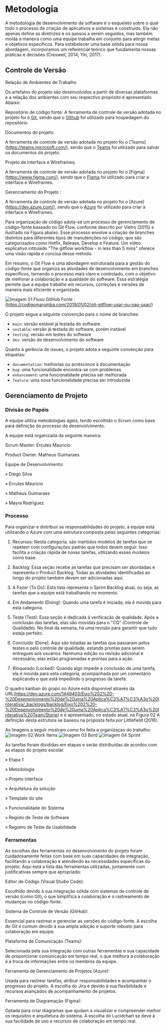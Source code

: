 
# Metodologia


A metodologia de desenvolvimento de software é o esqueleto sobre o qual todo o processo de criação de aplicativos e sistemas é construído. Ela não apenas define as diretrizes e os passos a serem seguidos, mas também molda a maneira como uma equipe trabalha em conjunto para atingir metas e objetivos específicos. Para estabelecer uma base sólida para nossa abordagem, incorporamos um referencial teórico que fundamenta nossas práticas e decisões (Creswell, 2014; Yin, 2017). 

## Controle de Versão

Relação de Ambientes de Trabalho 

Os artefatos do projeto são desenvolvidos a partir de diversas plataformas e a relação dos ambientes com seu respectivo propósito é apresentado Abaixo:

Repositório de código fonte:
A ferramenta de controle de versão adotada no projeto foi o
[Git](https://git-scm.com/), sendo que o [Github](https://github.com/rommelcarneiro/tiaw-template )
foi utilizado para hospedagem do repositório.


Documentos do projeto: 

A ferramenta de controle de versão adotada no projeto foi o [Teams] (https://teams.microsoft.com/), sendo que o [Teams](https://teams.microsoft.com/_#/school/FileBrowserTabApp/Geral?threadId=19:Fyi9t9XMqoY5dNSGefrEu2Aj_NwSyUcp6JZ6k1a-uac1@thread.tacv2&ctx=channel)
foi utilizado para salvar os documentos do projeto.

Projeto de Interface e  Wireframes: 

A ferramenta de controle de versão adotada no projeto foi o [Figma] (https://www.figma.com/), sendo que o [Figma](https://www.figma.com/file/j8f1c93Odr0cVKPrZHeUSz/Projeto-Final?type=design&node-id=0-1&mode=design&t=Tth0q9nZ0IM1B5Ea-0  )
foi utilizado para criar a interface e Wireframes.

Gerenciamento do Projeto : 

A ferramenta de controle de versão adotada no projeto foi o [Azure] (https://dev.azure.com/), sendo que o [Azure](https://dev.azure.com/1449403/Eixo%202%20-%20Desenvolvimento%20de%20uma%20Aplica%C3%A7%C3%A3o%20Interativa/_backlogs/backlog/Eixo%202%20-%20Desenvolvimento%20de%20uma%20Aplica%C3%A7%C3%A3o%20Interativa%20Team/Storie )
foi utilizado para criar a interface e Wireframes.

Para organização de código adota-se um processo de gerenciamento de código-fonte baseado no Git Flow, conforme descrito por Vietro (2015) e ilustrado na Figura abaixo. Esse processo envolve a criação de branches distintos para diferentes tipos de manutenções no código, que são categorizados como Hotfix, Release, Develop e Feature. Um vídeo explicativo intitulado "The gitflow workflow - in less than 5 mins" oferece uma visão rápida e concisa desse método. 

Em resumo, o Git Flow é uma abordagem estruturada para a gestão do código-fonte que organiza as atividades de desenvolvimento em branches específicos, tornando o processo mais claro e controlado, com o objetivo de melhorar a colaboração e a qualidade do software. Essa estratégia permite que a equipe trabalhe em recursos, correções e versões de maneira mais eficiente e organizada. 

![Imagem 01 Fluxo GitHub](./img/gitflow-1%20(1).png)
Fonte :(https://codigomaromba.com/2019/01/02/git-gitflow-usar-ou-nao-usar/)


O projeto segue a seguinte convenção para o nome de branches:

- `main`: versão estável já testada do software
- `unstable`: versão já testada do software, porém instável
- `testing`: versão em testes do software
- `dev`: versão de desenvolvimento do software

Quanto à gerência de issues, o projeto adota a seguinte convenção para
etiquetas:

- `documentation`: melhorias ou acréscimos à documentação
- `bug`: uma funcionalidade encontra-se com problemas
- `enhancement`: uma funcionalidade precisa ser melhorada
- `feature`: uma nova funcionalidade precisa ser introduzida




## Gerenciamento de Projeto

### Divisão de Papéis

A equipe utiliza metodologias ágeis, tendo escolhido o Scrum como base para definição do processo de desenvolvimento.

A equipe está organizada da seguinte maneira: 

Scrum Master: Ercules Mauricio 

Product Owner: Matheus Guimaraes 

Equipe de Desenvolvimento: 

» Diego Silva  

» Ercules Mauricio 

» Matheus Guimaraes 

» Mayra Rodriguez



### Processo

Para organizar e distribuir as responsabilidades do projeto, a equipe está utilizando o Azure com uma estrutura composta pelas seguintes categorias:  

1. Recursos: Nesta categoria, são mantidos modelos de tarefas que se repetem com configurações padrão que todos devem seguir. Isso facilita a criação rápida de novas tarefas, utilizando esses modelos como base. 

2. Backlog: Essa seção recebe as tarefas que precisam ser abordadas e representa o Product Backlog. Todas as atividades identificadas ao longo do projeto também devem ser adicionadas aqui. 

3. A Fazer (To Do): Esta lista representa o Sprint Backlog atual, ou seja, as tarefas que a equipe está trabalhando no momento. 

4. Em Andamento (Doing): Quando uma tarefa é iniciada, ela é movida para esta categoria. 

5. Teste (Test): Essa seção é dedicada à verificação de qualidade. Após a conclusão das tarefas, elas são movidas para o "CQ" (Controle de Qualidade). No final da semana, há uma revisão para garantir que tudo esteja perfeito. 

6. Concluído (Done): Aqui são listadas as tarefas que passaram pelos testes e pelo controle de qualidade, estando prontas para serem entregues aos usuários. Nenhuma edição ou revisão adicional é necessária; elas estão programadas e prontas para a ação. 

7. Bloqueado (Locked): Quando algo impede a conclusão de uma tarefa, ela é movida para esta categoria, acompanhada por um comentário explicando o que está impedindo o progresso da tarefa. 

O quadro kanban do grupo no Azure está disponível através da URL(https://dev.azure.com/1449403/Eixo%202%20-%20Desenvolvimento%20de%20uma%20Aplica%C3%A7%C3%A3o%20Interativa/_backlogs/backlog/Eixo%202%20-%20Desenvolvimento%20de%20uma%20Aplica%C3%A7%C3%A3o%20Interativa%20Team/Storie) e é apresentado, no estado atual, na Figura 02 A definição desta estrutura se baseou na proposta feita por Littlefield (2016). 

As Imagens a seguir mostram como foi feita a organizaçao do trabalho: 
![Imagem 02 Work Items](./img/WorkIteams.png)
![Imagem 03 Bord](./img/Board.png)
![Imagem 04 Sprint](./img/sprint.png)


As tarefas foram divididas em etapas e serão distribuídas de acordos com as etapas do projeto escolar. 

» Etapa 1

» Metodologia 

» Projeto interface 

» Arquitetura da solução  

» Template do site 

» Funcionalidade do Sistema 

» Registo de Teste de Software 

» Registro de Teste de Usabilidade 
 




### Ferramentas

As escolhas das ferramentas no desenvolvimento do projeto foram cuidadosamente feitas com base em suas capacidades de integração, facilitando a colaboração e atendendo às necessidades específicas do projeto. Aqui está a lista das ferramentas utilizadas, juntamente com justificativas sempre que apropriado:

Editor de Código (Visual Studio Code):

Escolhido devido à sua integração sólida com sistemas de controle de versão (como Git), o que simplifica a colaboração e o rastreamento de mudanças no código-fonte.

Sistema de Controle de Versão (GitHub):

Essencial para rastrear e gerenciar as versões do código-fonte. A escolha do Git é comum devido à sua ampla adoção e suporte robusto para colaboração em equipe.

Plataforma de Comunicação (Teams):

Selecionada pela sua integração com outras ferramentas e sua capacidade de proporcionar comunicação em tempo real, o que melhora a colaboração e a troca de informações entre os membros da equipe.

Ferramenta de Gerenciamento de Projetos (Azure):

Usada para rastrear tarefas, atribuir responsabilidades e acompanhar o progresso do projeto. A escolha do Jira é devido à sua flexibilidade e recursos avançados de acompanhamento de projetos.


Ferramenta de Diagramação (Figma):

Optada para criar diagramas que ajudam a visualizar e compreender melhor os requisitos e arquitetura do sistema. A escolha do Lucidchart se deve à sua facilidade de uso e recursos de colaboração em tempo real.

 

